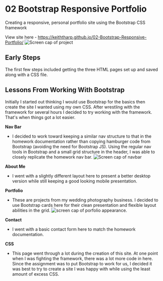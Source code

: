 # 02 Bootstrap Responsive Portfolio
Creating a responsive, personal portfolio site using the Bootstrap CSS framework

View site here - https://keiththarp.github.io/02-Bootstrap-Responsive-Portfolio/
![Screen cap of project](https://github.com/keiththarp/02-Bootstrap-Responsive-Portfolio/blob/master/assets/Screen%20Shot%202020-06-23%20at%206.29.43%20PM.png)

## Early Steps
The first few steps included getting the three HTML pages set up and saved along with a CSS file.

## Lessons From Working With Bootstrap
Initially I started out thinking I would use Bootstrap for the basics then create the site I wanted using my own CSS. After wrestling with the framework for several hours I decided to try working with the framework. That's when things got a lot easier.

**Nav Bar**
* I decided to work toward keeping a similar nav structure to that in the homework documentation rather than copying hamburger code from Bootstrap (avoiding the need for Bootstrap JS). Using the regular nav tools in Bootstrap and a small grid structure in the header, I was able to closely replicate the homework nav bar.
![Screen cap of navbar](https://github.com/keiththarp/02-Bootstrap-Responsive-Portfolio/blob/master/assets/nav-cap.png)

**About Me**
* I went with a slightly different layout here to present a better desktop version while still keeping a good looking mobile presentation.

**Portfolio**
* These are projects from my wedding photography business. I decided to use Bootstrap cards here for their clean presentation and flexible layout abilities in the grid.
![screen cap of porfolio appearance.](https://github.com/keiththarp/02-Bootstrap-Responsive-Portfolio/blob/master/assets/portfolio-cap.png)

**Contact**
* I went with a basic contact form here to match the homework documentation.

**CSS**
* This page went through a lot during the creation of this site. At one point when I was fighting the framework, there was a lot more code in here. Since the assignment was to put Bootstrap to work for us, I decided it was best to try to create a site I was happy with while using the least amount of excess CSS.




